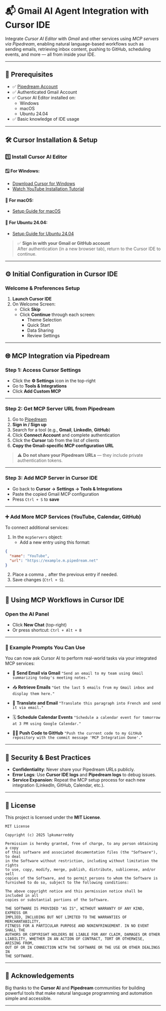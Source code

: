 
# 📬 Gmail AI Agent Integration with Cursor IDE

Integrate *Cursor AI Editor* with *Gmail* and other services using *MCP servers via Pipedream*, enabling natural language-based workflows such as sending emails, retrieving inbox content, pushing to GitHub, scheduling events, and more — all from inside your IDE.

---

## 🧰 Prerequisites

- ✅ [Pipedream Account](https://pipedream.com/)
- ✅ Authenticated Gmail Account
- ✅ Cursor AI Editor installed on:
  - Windows
  - macOS
  - Ubuntu 24.04
- ✅ Basic knowledge of IDE usage

---

## 🛠️ Cursor Installation & Setup

### 1️⃣ Install Cursor AI Editor

#### 🪟 For Windows:
- [Download Cursor for Windows](https://www.cursor.so/)
- [Watch YouTube Installation Tutorial](https://www.youtube.com/)

#### 🍎 For macOS:
- [Setup Guide for macOS](https://www.cursor.so/)

#### 🐧 For Ubuntu 24.04:
- [Setup Guide for Ubuntu 24.04](https://www.cursor.so/)

> ✅ **Sign in with your Gmail or GitHub account**  
> After authentication (in a new browser tab), return to the Cursor IDE to continue.

---

## ⚙️ Initial Configuration in Cursor IDE

### Welcome & Preferences Setup

1. **Launch Cursor IDE**
2. On Welcome Screen:
   - Click **Skip**
   - Click **Continue** through each screen:
     - Theme Selection
     - Quick Start
     - Data Sharing
     - Review Settings

---

## 🌐 MCP Integration via Pipedream

### Step 1: Access Cursor Settings

- Click the **⚙️ Settings** icon in the top-right
- Go to **Tools & Integrations**
- Click **Add Custom MCP**

---

### Step 2: Get MCP Server URL from Pipedream

1. Go to [Pipedream](https://pipedream.com/)
2. **Sign in / Sign up**
3. Search for a tool (e.g., **Gmail**, **LinkedIn**, **GitHub**)
4. Click **Connect Account** and complete authentication
5. Click the **Cursor** tab from the list of clients
6. **Copy the Gmail-specific MCP configuration URL**

> ⚠️ **Do not share your Pipedream URLs** — they include private authentication tokens.

---

### Step 3: Add MCP Server in Cursor IDE

- Go back to **Cursor → Settings → Tools & Integrations**
- Paste the copied Gmail MCP configuration
- Press `Ctrl + S` to **save**

---

### ➕ Add More MCP Services (YouTube, Calendar, GitHub)

To connect additional services:

1. In the `mcpServers` object:
   - Add a new entry using this format:
```json
{
  "name": "YouTube",
  "url": "https://example.m.pipedream.net"
}
````

2. Place a comma `,` after the previous entry if needed.
3. Save changes (`Ctrl + S`).

---

## 🤖 Using MCP Workflows in Cursor IDE

### Open the AI Panel

* Click **New Chat** (top-right)
* Or press shortcut: `Ctrl + Alt + B`

---

### 💬 Example Prompts You Can Use

You can now ask Cursor AI to perform real-world tasks via your integrated MCP services:

* 📧 **Send Email via Gmail**
  `"Send an email to my team using Gmail summarizing today's meeting notes."`

* 📥 **Retrieve Emails**
  `"Get the last 5 emails from my Gmail inbox and display them here."`

* 🔁 **Translate and Email**
  `"Translate this paragraph into French and send it via email."`

* 🗓️ **Schedule Calendar Events**
  `"Schedule a calendar event for tomorrow at 3 PM using Google Calendar."`

* 🧑‍💻 **Push Code to GitHub**
  `"Push the current code to my GitHub repository with the commit message 'MCP Integration Done'."`

---

## 🔐 Security & Best Practices

* **Confidentiality**: Never share your Pipedream URLs publicly.
* **Error Logs**: Use **Cursor IDE logs** and **Pipedream logs** to debug issues.
* **Service Expansion**: Repeat the MCP setup process for each new integration (LinkedIn, GitHub, Calendar, etc.).

---

## 📄 License

This project is licensed under the **MIT License**.

```
MIT License

Copyright (c) 2025 lpkumarreddy

Permission is hereby granted, free of charge, to any person obtaining a copy
of this software and associated documentation files (the "Software"), to deal
in the Software without restriction, including without limitation the rights
to use, copy, modify, merge, publish, distribute, sublicense, and/or sell
copies of the Software, and to permit persons to whom the Software is
furnished to do so, subject to the following conditions:

The above copyright notice and this permission notice shall be included in all
copies or substantial portions of the Software.

THE SOFTWARE IS PROVIDED "AS IS", WITHOUT WARRANTY OF ANY KIND, EXPRESS OR
IMPLIED, INCLUDING BUT NOT LIMITED TO THE WARRANTIES OF MERCHANTABILITY,
FITNESS FOR A PARTICULAR PURPOSE AND NONINFRINGEMENT. IN NO EVENT SHALL THE
AUTHORS OR COPYRIGHT HOLDERS BE LIABLE FOR ANY CLAIM, DAMAGES OR OTHER
LIABILITY, WHETHER IN AN ACTION OF CONTRACT, TORT OR OTHERWISE, ARISING FROM,
OUT OF OR IN CONNECTION WITH THE SOFTWARE OR THE USE OR OTHER DEALINGS IN
THE SOFTWARE.
```

---

## 🙌 Acknowledgements

Big thanks to the **Cursor AI** and **Pipedream** communities for building powerful tools that make natural language programming and automation simple and accessible.

---
